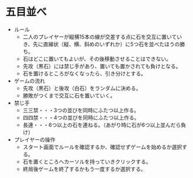 # 五目並べ
* ルール
    * 二人のプレイヤーが縦横15本の線が交差する点に石を交互に置いていき、先に直線状（縦、横、斜めのいずれか）に5つ石を並べたほうの勝ち。
    * 石はどこに置いてもよいが、その後移動させることはできない。
    * 先攻（黒石）には禁じ手があり、置いても置かされても負けとなる。
    * 石を置けるところがなくなったら、引き分けとする。
* ゲームの流れ
    * 先攻（黒石）と後攻（白石）をランダムに決める。
    * 勝敗がつくまで交互に石を置いていく。
* 禁じ手
    * 三三禁・・・3つの並びを同時にふたつ以上作る。
    * 四四禁・・・4つの並びを同時にふたつ以上作る。
    * 長連・・・6つ以上の石を連ねる。（あがり時に石が6つ以上並んだら負け）
* プレイヤーの操作
    * スタート画面でルールを確認するか、確認せずゲームを始めるか選択する。
    * 石を置くところへカーソルを持っていきクリックする。
    * 終局後ゲームを終了するかもう一度するか選択する。